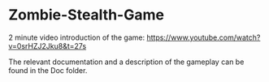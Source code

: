 # Zombie-Stealth-Game


2 minute video introduction of the game: https://www.youtube.com/watch?v=0srHZJ2Jku8&t=27s

The relevant documentation and a description of the gameplay can be found in the Doc folder.
